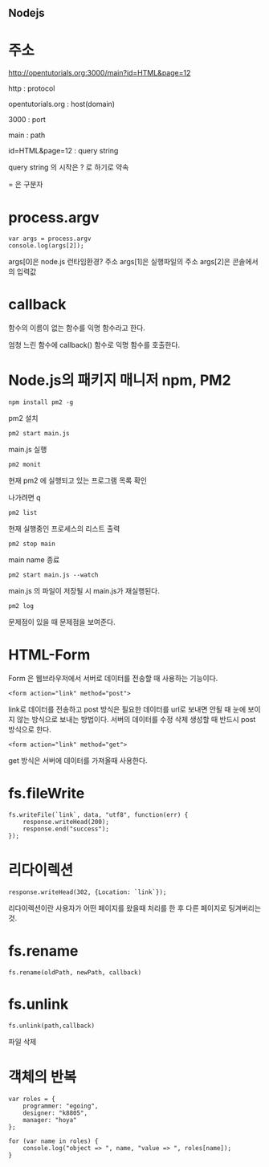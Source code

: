 ## Nodejs

# 주소

http://opentutorials.org:3000/main?id=HTML&page=12

http : protocol

opentutorials.org : host(domain)

3000 : port

main : path

id=HTML&page=12 : query string

query string 의 시작은 ? 로 하기로 약속

= 은 구분자

# process.argv

    var args = process.argv
    console.log(args[2]);

args[0]은 node.js 런타임환경? 주소
args[1]은 실행파일의 주소
args[2]은 콘솔에서의 입력값

# callback

함수의 이름이 없는 함수를 익명 함수라고 한다.

엄청 느린 함수에 callback() 함수로 익명 함수를 호출한다.

# Node.js의 패키지 매니저 npm, PM2

    npm install pm2 -g

pm2 설치

    pm2 start main.js

main.js 실행

    pm2 monit

현재 pm2 에 실행되고 있는 프로그램 목록 확인

나가려면 q

    pm2 list

현재 실행중인 프로세스의 리스트 출력

    pm2 stop main

main name 종료

    pm2 start main.js --watch

main.js 의 파일이 저장될 시 main.js가 재실행된다.

    pm2 log

문제점이 있을 때 문제점을 보여준다.

# HTML-Form

Form 은 웹브라우저에서 서버로 데이터를 전송할 때 사용하는 기능이다.

    <form action="link" method="post">

link로 데이터를 전송하고 post 방식은 필요한 데이터를 url로 보내면 안될 때 눈에 보이지 않는 방식으로 보내는 방법이다. 서버의 데이터를 수정 삭제 생성할 때 반드시 post 방식으로 한다.

    <form action="link" method="get">

get 방식은 서버에 데이터를 가져올때 사용한다.

# fs.fileWrite

    fs.writeFile(`link`, data, "utf8", function(err) {
        response.writeHead(200);
        response.end("success");
    });

# 리다이렉션

    response.writeHead(302, {Location: `link`});

리다이렉션이란 사용자가 어떤 페이지를 왔을때 처리를 한 후 다른 페이지로 팅겨버리는 것.

# fs.rename

    fs.rename(oldPath, newPath, callback)

# fs.unlink

    fs.unlink(path,callback)

파일 삭제

# 객체의 반복

    var roles = {
        programmer: "egoing",
        designer: "k8805",
        manager: "hoya"
    };

    for (var name in roles) {
        console.log("object => ", name, "value => ", roles[name]);
    }

